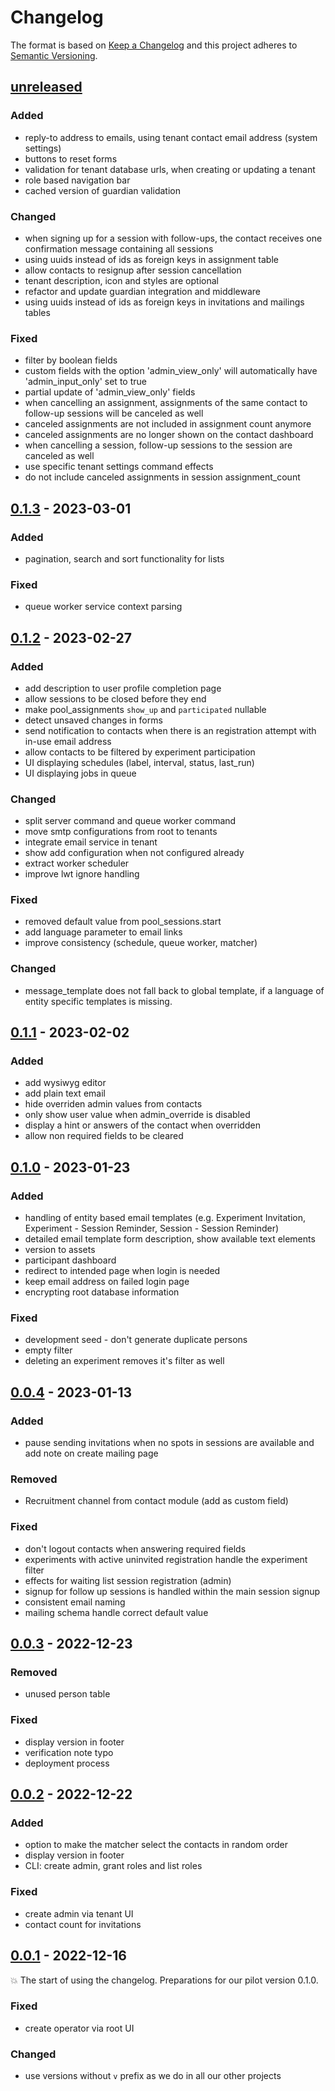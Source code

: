 # Changelog

The format is based on [Keep a Changelog](http://keepachangelog.com/) and this project adheres to [Semantic Versioning](http://semver.org/).

## [unreleased](https://github.com/uzh/pool/tree/HEAD)

### Added

- reply-to address to emails, using tenant contact email address (system settings)
- buttons to reset forms
- validation for tenant database urls, when creating or updating a tenant
- role based navigation bar
- cached version of guardian validation

### Changed

- when signing up for a session with follow-ups, the contact receives one confirmation message containing all sessions
- using uuids instead of ids as foreign keys in assignment table
- allow contacts to resignup after session cancellation
- tenant description, icon and styles are optional
- refactor and update guardian integration and middleware
- using uuids instead of ids as foreign keys in invitations and mailings tables

### Fixed

- filter by boolean fields
- custom fields with the option 'admin_view_only' will automatically have 'admin_input_only' set to true
- partial update of 'admin_view_only' fields
- when cancelling an assignment, assignments of the same contact to follow-up sessions will be canceled as well
- canceled assignments are not included in assignment count anymore
- canceled assignments are no longer shown on the contact dashboard
- when cancelling a session, follow-up sessions to the session are canceled as well
- use specific tenant settings command effects
- do not include canceled assignments in session assignment_count

## [0.1.3](https://github.com/uzh/pool/tree/0.1.3) - 2023-03-01

### Added

- pagination, search and sort functionality for lists

### Fixed

- queue worker service context parsing

## [0.1.2](https://github.com/uzh/pool/tree/0.1.2) - 2023-02-27

### Added

- add description to user profile completion page
- allow sessions to be closed before they end
- make pool_assignments `show_up` and `participated` nullable
- detect unsaved changes in forms
- send notification to contacts when there is an registration attempt with in-use email address
- allow contacts to be filtered by experiment participation
- UI displaying schedules (label, interval, status, last_run)
- UI displaying jobs in queue

### Changed

- split server command and queue worker command
- move smtp configurations from root to tenants
- integrate email service in tenant
- show add configuration when not configured already
- extract worker scheduler
- improve lwt ignore handling

### Fixed

- removed default value from pool_sessions.start
- add language parameter to email links
- improve consistency (schedule, queue worker, matcher)

### Changed

- message_template does not fall back to global template, if a language of entity specific templates is missing.

## [0.1.1](https://github.com/uzh/pool/tree/0.1.1) - 2023-02-02

### Added

- add wysiwyg editor
- add plain text email
- hide overriden admin values from contacts
- only show user value when admin_override is disabled
- display a hint or answers of the contact when overridden
- allow non required fields to be cleared

## [0.1.0](https://github.com/uzh/pool/tree/0.1.0) - 2023-01-23

### Added

- handling of entity based email templates (e.g. Experiment Invitation, Experiment - Session Reminder, Session - Session Reminder)
- detailed email template form description, show available text elements
- version to assets
- participant dashboard
- redirect to intended page when login is needed
- keep email address on failed login page
- encrypting root database information

### Fixed

- development seed - don't generate duplicate persons
- empty filter
- deleting an experiment removes it's filter as well

## [0.0.4](https://github.com/uzh/pool/tree/0.0.4) - 2023-01-13

### Added

- pause sending invitations when no spots in sessions are available and add note on create mailing page

### Removed

- Recruitment channel from contact module (add as custom field)

### Fixed

- don't logout contacts when answering required fields
- experiments with active uninvited registration handle the experiment filter
- effects for waiting list session registration (admin)
- signup for follow up sessions is handled within the main session signup
- consistent email naming
- mailing schema handle correct default value

## [0.0.3](https://github.com/uzh/pool/tree/0.0.3) - 2022-12-23

### Removed

- unused person table

### Fixed

- display version in footer
- verification note typo
- deployment process

## [0.0.2](https://github.com/uzh/pool/tree/0.0.2) - 2022-12-22

### Added

- option to make the matcher select the contacts in random order
- display version in footer
- CLI: create admin, grant roles and list roles

### Fixed

- create admin via tenant UI
- contact count for invitations

## [0.0.1](https://github.com/uzh/pool/tree/0.0.1) - 2022-12-16

💥 The start of using the changelog. Preparations for our pilot version 0.1.0.

### Fixed

- create operator via root UI

### Changed

- use versions without `v` prefix as we do in all our other projects
